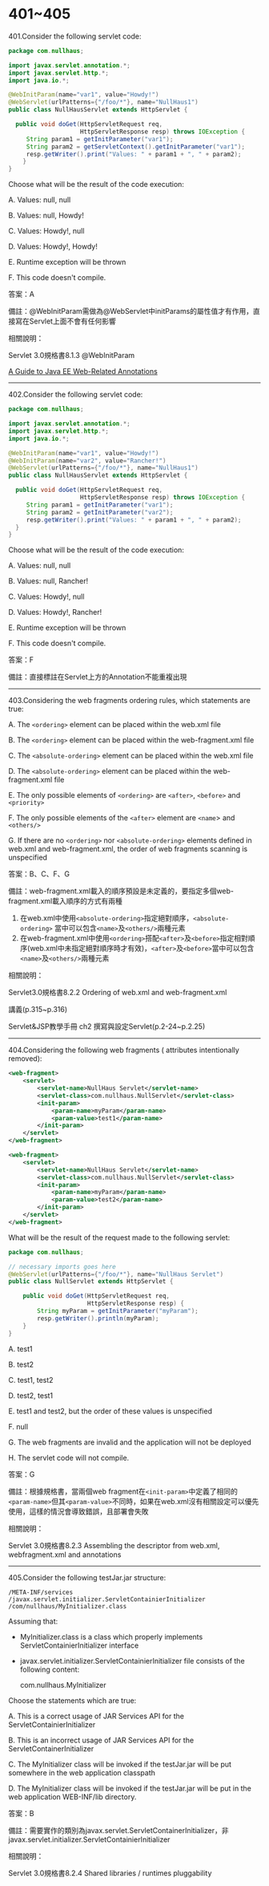 401~405
========================

401.Consider the following servlet code:

```java
package com.nullhaus;

import javax.servlet.annotation.*;
import javax.servlet.http.*;
import java.io.*;

@WebInitParam(name="var1", value="Howdy!")
@WebServlet(urlPatterns={"/foo/*"}, name="NullHaus1")
public class NullHausServlet extends HttpServlet {

  public void doGet(HttpServletRequest req,
                    HttpServletResponse resp) throws IOException {
     String param1 = getInitParameter("var1");
     String param2 = getServletContext().getInitParameter("var1");
     resp.getWriter().print("Values: " + param1 + ", " + param2);
    }
}
```

Choose what will be the result of the code execution:

A.  Values: null, null

B.  Values: null, Howdy!

C.  Values: Howdy!, null

D.  Values: Howdy!, Howdy!

E.  Runtime exception will be thrown

F.  This code doesn't compile.

<!--sec data-title="解析" data-id="section401_2" data-collapse=true ces-->
答案：A

備註：@WebInitParam需做為@WebServlet中initParams的屬性值才有作用，直接寫在Servlet上面不會有任何影響

相關說明：

Servlet 3.0規格書8.1.3 @WebInitParam

[A Guide to Java EE Web-Related Annotations](http://www.baeldung.com/javaee-web-annotations)
<!--endsec-->

---
402.Consider the following servlet code:

```java
package com.nullhaus;

import javax.servlet.annotation.*;
import javax.servlet.http.*;
import java.io.*;

@WebInitParam(name="var1", value="Howdy!")
@WebInitParam(name="var2", value="Rancher!")
@WebServlet(urlPatterns={"/foo/*"}, name="NullHaus1")
public class NullHausServlet extends HttpServlet {

  public void doGet(HttpServletRequest req,
                    HttpServletResponse resp) throws IOException {
     String param1 = getInitParameter("var1");
     String param2 = getInitParameter("var2");
     resp.getWriter().print("Values: " + param1 + ", " + param2);
  }
}
```

Choose what will be the result of the code execution:

A.  Values: null, null

B.  Values: null, Rancher!

C.  Values: Howdy!, null

D.  Values: Howdy!, Rancher!

E.  Runtime exception will be thrown

F.  This code doesn't compile.

<!--sec data-title="解析" data-id="section402_2" data-collapse=true ces-->
答案：F

備註：直接標註在Servlet上方的Annotation不能重複出現
<!--endsec-->

---
403.Considering the web fragments ordering rules, which statements are true:

A.  The `<ordering>` element can be placed within the web.xml file

B.  The `<ordering>` element can be placed within the web-fragment.xml file

C.  The `<absolute-ordering>` element can be placed within the web.xml file

D.  The `<absolute-ordering>` element can be placed within the web-fragment.xml file

E.  The only possible elements of `<ordering>` are `<after>`, `<before>` and `<priority>`

F.  The only possible elements of the `<after>` element are `<name`> and `<others/>`

G.  If there are no `<ordering>` nor `<absolute-ordering>` elements defined in web.xml and web-fragment.xml, the order of web fragments scanning is unspecified

<!--sec data-title="解析" data-id="section403_2" data-collapse=true ces-->
答案：B、C、F、G

備註：web-fragment.xml載入的順序預設是未定義的，要指定多個web-fragment.xml載入順序的方式有兩種

1. 在web.xml中使用`<absolute-ordering>`指定絕對順序，`<absolute-ordering>` 當中可以包含`<name>`及`<others/>`兩種元素
2. 在web-fragment.xml中使用`<ordering>`搭配`<after>`及`<before>`指定相對順序(web.xml中未指定絕對順序時才有效)，`<after>`及`<before>`當中可以包含`<name>`及`<others/>`兩種元素

相關說明：

Servlet3.0規格書8.2.2 Ordering of web.xml and web-fragment.xml

講義(p.315~p.316)

Servlet&JSP教學手冊 ch2 撰寫與設定Servlet(p.2-24~p.2.25)
<!--endsec-->

---
404.Considering the following web fragments ( attributes intentionally removed):

```xml
<web-fragment>
    <servlet>
        <servlet-name>NullHaus Servlet</servlet-name>
        <servlet-class>com.nullhaus.NullServlet</servlet-class>
        <init-param>
            <param-name>myParam</param-name>
            <param-value>test1</param-name>
        </init-param>
    </servlet>
</web-fragment>
```

```xml
<web-fragment>
    <servlet>
        <servlet-name>NullHaus Servlet</servlet-name>
        <servlet-class>com.nullhaus.NullServlet</servlet-class>
        <init-param>
            <param-name>myParam</param-name>
            <param-value>test2</param-name>
        </init-param>
    </servlet>
</web-fragment>
```

What will be the result of the request made to the following servlet:

```java
package com.nullhaus;

// necessary imports goes here
@WebServlet(urlPatterns={"/foo/*"}, name="NullHaus Servlet")
public class NullServlet extends HttpServlet {

    public void doGet(HttpServletRequest req,
                      HttpServletResponse resp) {
        String myParam = getInitParameter("myParam");
        resp.getWriter().println(myParam);
    }
}
```

A.  test1

B.  test2

C.  test1, test2

D.  test2, test1

E.  test1 and test2, but the order of these values is unspecified

F.  null

G.  The web fragments are invalid and the application will not be deployed

H.  The servlet code will not compile.

<!--sec data-title="解析" data-id="section404_2" data-collapse=true ces-->
答案：G

備註：根據規格書，當兩個web fragment在`<init-param>`中定義了相同的`<param-name>`但其`<param-value>`不同時，如果在web.xml沒有相關設定可以優先使用，這樣的情況會導致錯誤，且部署會失敗

相關說明：

Servlet 3.0規格書8.2.3 Assembling the descriptor from web.xml, webfragment.xml
and annotations
<!--endsec-->

---
405.Consider the following testJar.jar structure:

	/META-INF/services
	/javax.servlet.initializer.ServletContainierInitializer
	/com/nullhaus/MyInitializer.class

Assuming that:

* MyInitializer.class is a class which properly implements ServletContainierInitializer interface
* javax.servlet.initializer.ServletContainierInitializer file consists of the following content:

	com.nullhaus.MyInitializer

Choose the statements which are true:

A.  This is a correct usage of JAR Services API for the ServletContainierInitializer

B.  This is an incorrect usage of JAR Services API for the ServletContainerInitializer

C.  The MyInitializer class will be invoked if the testJar.jar will be put somewhere in the web application classpath

D.  The MyInitializer class will be invoked if the testJar.jar will be put in the web application WEB-INF/lib directory.

<!--sec data-title="解析" data-id="section405_2" data-collapse=true ces-->
答案：B

備註：需要實作的類別為javax.servlet.ServletContainerInitializer，非javax.servlet.initializer.ServletContainierInitializer

相關說明：

Servlet 3.0規格書8.2.4 Shared libraries / runtimes pluggability
<!--endsec-->